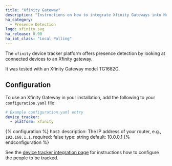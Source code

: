 ```yaml
---
title: "Xfinity Gateway"
description: "Instructions on how to integrate Xfinity Gateways into Home Assistant."
ha_category:
  - Presence Detection
logo: xfinity.svg
ha_release: 0.90
ha_iot_class: "Local Polling"
---
```


The `xfinity` device tracker platform offers presence detection by looking at connected devices to an Xfinity gateway.

It was tested with an Xfinity Gateway model TG1682G.

## Configuration

To use an Xfinity Gateway in your installation, add the following to your `configuration.yaml` file:

```yaml
# Example configuration.yaml entry
device_tracker:
  - platform: xfinity
```

{% configuration %}
host:
  description: The IP address of your router, e.g., `192.168.1.1`.
  required: false
  type: string
  default: 10.0.0.1
{% endconfiguration %}

See the [device tracker integration page](/components/device_tracker/) for instructions how to configure the people to be tracked.
